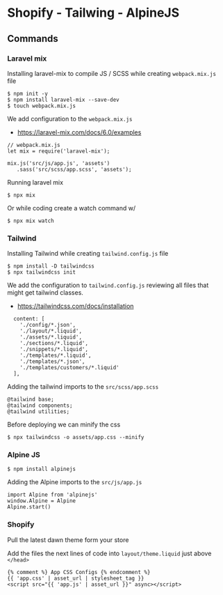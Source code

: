 # Shopify - Tailwing - AlpineJS

## Commands

### Laravel mix
Installing laravel-mix to compile JS / SCSS while creating ```webpack.mix.js``` file

``` Laravel installation
$ npm init -y
$ npm install laravel-mix --save-dev
$ touch webpack.mix.js
```
We add configuration to the ```webpack.mix.js```
 - https://laravel-mix.com/docs/6.0/examples
```
// webpack.mix.js
let mix = require('laravel-mix');

mix.js('src/js/app.js', 'assets')
   .sass('src/scss/app.scss', 'assets');
```
Running laravel mix

```
$ npx mix
```
Or while coding create a watch command w/
```
$ npx mix watch
```

### Tailwind
Installing Tailwind while creating ```tailwind.config.js``` file

``` Tailwind installation
$ npm install -D tailwindcss
$ npx tailwindcss init
```

We add the configuration to ```tailwind.config.js``` reviewing all files that might get tailwind classes.
- https://tailwindcss.com/docs/installation

```
  content: [
    './config/*.json',
    './layout/*.liquid',
    './assets/*.liquid',
    './sections/*.liquid',
    './snippets/*.liquid',
    './templates/*.liquid',
    './templates/*.json',
    './templates/customers/*.liquid'
  ],
```

Adding the tailwind imports to the ```src/scss/app.scss```
```
@tailwind base;
@tailwind components;
@tailwind utilities;
```

Before deploying we can minify the css
```
$ npx tailwindcss -o assets/app.css --minify
```

### Alpine JS

```
$ npm install alpinejs
```
Adding the Alpine imports to the ```src/js/app.js```
```
import Alpine from 'alpinejs'
window.Alpine = Alpine
Alpine.start()
```

### Shopify
Pull the latest dawn theme form your store

Add the files the next lines of code into ```layout/theme.liquid``` just above ```</head>```

```
{% comment %} App CSS Configs {% endcomment %}
{{ 'app.css' | asset_url | stylesheet_tag }}
<script src="{{ 'app.js' | asset_url }}" async></script>
```